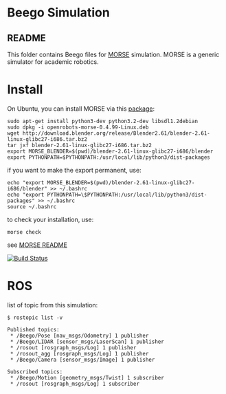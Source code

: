 Beego Simulation
================

README
------

This folder contains Beego files for [MORSE](http://morse.openrobots.org/) 
simulation. MORSE is a generic simulator for academic robotics.

# Install

On Ubuntu, you can install MORSE via this [package](http://dl.free.fr/vOrT45L7P):

    sudo apt-get install python3-dev python3.2-dev libsdl1.2debian 
    sudo dpkg -i openrobots-morse-0.4.99-Linux.deb
    wget http://download.blender.org/release/Blender2.61/blender-2.61-linux-glibc27-i686.tar.bz2
    tar jxf blender-2.61-linux-glibc27-i686.tar.bz2
    export MORSE_BLENDER=$(pwd)/blender-2.61-linux-glibc27-i686/blender
    export PYTHONPATH=$PYTHONPATH:/usr/local/lib/python3/dist-packages

if you want to make the export permanent, use:

    echo "export MORSE_BLENDER=$(pwd)/blender-2.61-linux-glibc27-i686/blender" >> ~/.bashrc
    echo "export PYTHONPATH=\$PYTHONPATH:/usr/local/lib/python3/dist-packages" >> ~/.bashrc
    source ~/.bashrc

to check your installation, use:

    morse check

see [MORSE README](https://github.com/laas/morse#readme)

[![Build Status](https://secure.travis-ci.org/pierriko/morse.png?branch=travis-upload)](http://travis-ci.org/pierriko/morse?branch=travis-upload)

# ROS

list of topic from this simulation:

    $ rostopic list -v

    Published topics:
     * /Beego/Pose [nav_msgs/Odometry] 1 publisher
     * /Beego/LIDAR [sensor_msgs/LaserScan] 1 publisher
     * /rosout [rosgraph_msgs/Log] 1 publisher
     * /rosout_agg [rosgraph_msgs/Log] 1 publisher
     * /Beego/Camera [sensor_msgs/Image] 1 publisher

    Subscribed topics:
     * /Beego/Motion [geometry_msgs/Twist] 1 subscriber
     * /rosout [rosgraph_msgs/Log] 1 subscriber


